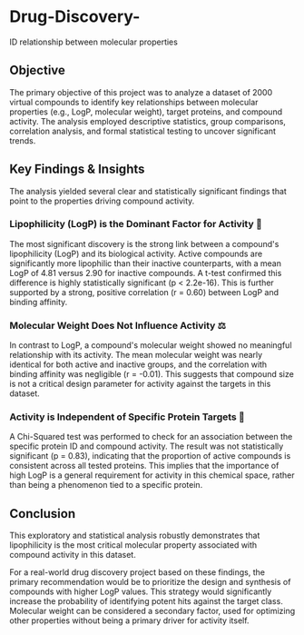 # Drug-Discovery-
ID relationship between molecular properties 

## Objective
The primary objective of this project was to analyze a dataset of 2000 virtual compounds to identify key relationships between molecular properties (e.g., LogP, molecular weight), target proteins, and compound activity. The analysis employed descriptive statistics, group comparisons, correlation analysis, and formal statistical testing to uncover significant trends.

## Key Findings & Insights
The analysis yielded several clear and statistically significant findings that point to the properties driving compound activity.

### Lipophilicity (LogP) is the Dominant Factor for Activity 🧪
The most significant discovery is the strong link between a compound's lipophilicity (LogP) and its biological activity. Active compounds are significantly more lipophilic than their inactive counterparts, with a mean LogP of 4.81 versus 2.90 for inactive compounds. A t-test confirmed this difference is highly statistically significant (p < 2.2e-16). This is further supported by a strong, positive correlation (r = 0.60) between LogP and binding affinity.

### Molecular Weight Does Not Influence Activity ⚖️
In contrast to LogP, a compound's molecular weight showed no meaningful relationship with its activity. The mean molecular weight was nearly identical for both active and inactive groups, and the correlation with binding affinity was negligible (r = -0.01). This suggests that compound size is not a critical design parameter for activity against the targets in this dataset.

### Activity is Independent of Specific Protein Targets 🎯
A Chi-Squared test was performed to check for an association between the specific protein ID and compound activity. The result was not statistically significant (p = 0.83), indicating that the proportion of active compounds is consistent across all tested proteins. This implies that the importance of high LogP is a general requirement for activity in this chemical space, rather than being a phenomenon tied to a specific protein.

## Conclusion
This exploratory and statistical analysis robustly demonstrates that lipophilicity is the most critical molecular property associated with compound activity in this dataset.

For a real-world drug discovery project based on these findings, the primary recommendation would be to prioritize the design and synthesis of compounds with higher LogP values. This strategy would significantly increase the probability of identifying potent hits against the target class. Molecular weight can be considered a secondary factor, used for optimizing other properties without being a primary driver for activity itself.

